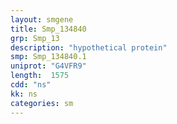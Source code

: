 ```yaml
---
layout: smgene
title: Smp_134840
grp: Smp_13
description: "hypothetical protein"
smp: Smp_134840.1
uniprot: "G4VFR9"
length:  1575
cdd: "ns"
kk: ns
categories: sm
---
```

